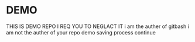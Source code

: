 # DEMO
THIS IS DEMO REPO
I REQ YOU TO NEGLACT IT
i am the auther of gitbash
i am not the auther of your repo
demo saving process continue
